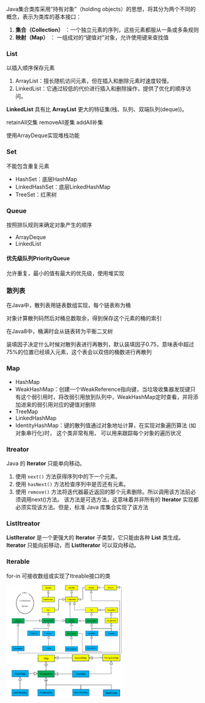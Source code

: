 Java集合类库采用“持有对象”（holding objects）的思想，将其分为两个不同的概念，表示为类库的基本接口：

1. **集合（Collection）** ：一个独立元素的序列，这些元素都服从一条或多条规则
2. **映射（Map）** ： 一组成对的“键值对”对象，允许使用键来查找值

### List

以插入顺序保存元素

1. ArrayList：擅长随机访问元素，但在插入和删除元素时速度较慢。
2. LinkedList：它通过较低的代价进行插入和删除操作，提供了优化的顺序访问。 

**LinkedList** 具有比 **ArrayList** 更大的特征集(栈、队列、双端队列(deque))。

retainAll交集    removeAll差集    addAll补集

使用ArrayDeque实现堆栈功能

### Set

不能包含重复元素

* HashSet：底层HashMap
* LinkedHashSet：底层LinkedHashMap
* TreeSet：红黑树

### Queue

按照排队规则来确定对象产生的顺序

* ArrayDeque
* LinkedList

#### 优先级队列PriorityQueue

允许重复，最小的值有最大的优先级，使用堆实现

### 散列表

在Java中，散列表用链表数组实现，每个链表称为桶

对象计算散列码然后对桶总数取余，得到保存这个元素的桶的索引

在Java8中，桶满时会从链表转为平衡二叉树

装填因子决定什么时候对散列表进行再散列，默认装填因子0.75，意味表中超过75%的位置已经填入元素，这个表会以双倍的桶数进行再散列

### Map

* HashMap  
* WeakHashMap：创建一个WeakReference指向键，当垃圾收集器发现键只有这个弱引用时，将改弱引用放到队列中，WeakHashMap定时查看，并将添加进来的弱引用对应的键值对删除
* TreeMap
* LinkedHashMap
* IdentityHashMap：键的散列值通过对象地址计算，在实现对象遍历算法 (如对象串行化)时， 这个类非常有用， 可以用来跟踪每个对象的遍历状况

### Itreator

Java 的 **Iterator** 只能单向移动。

1. 使用 `next()` 方法获得序列中的下一个元素。
3. 使用 `hasNext()` 方法检查序列中是否还有元素。
4. 使用 `remove()` 方法将迭代器最近返回的那个元素删除。所以调用该方法前必须调用next()方法。  该方法是可选方法，这意味着并非所有的 **Iterator** 实现都必须实现该方法。但是，标准 Java 库集合实现了该方法

### ListItreator

**ListIterator** 是一个更强大的 **Iterator** 子类型，它只能由各种 **List** 类生成。 **Iterator** 只能向前移动，而 **ListIterator** 可以双向移动。

### Iterable

for-in 可接收数组或实现了Itreable接口的类

<img src="../.image/image-20201203002123305.png" alt="image-20201203002123305" style="zoom:30%;" />


